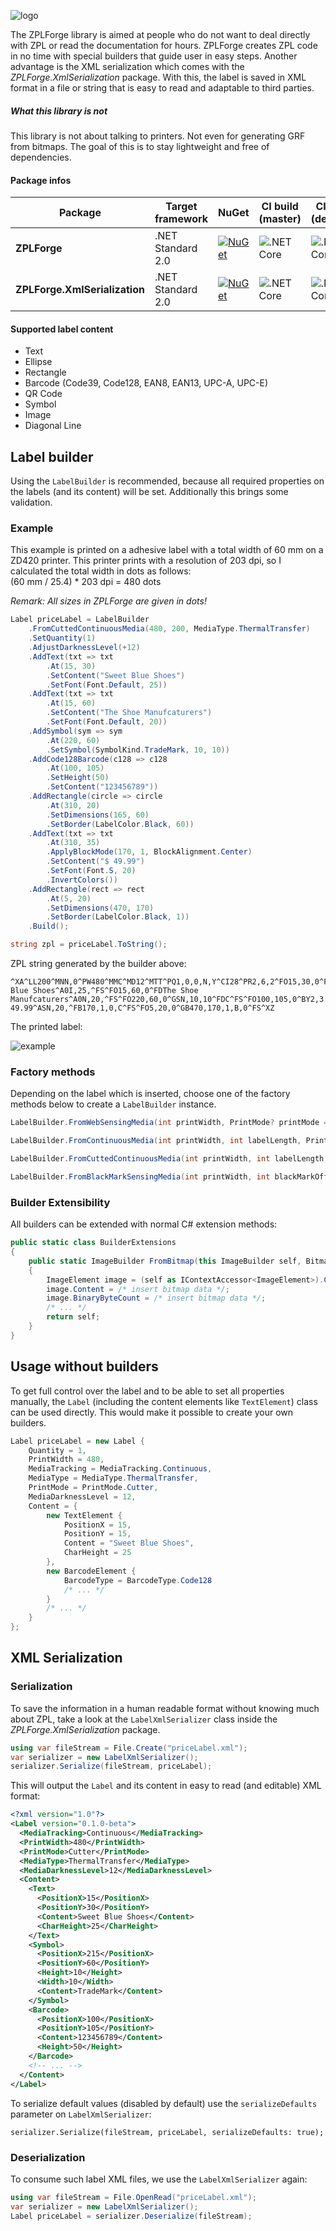 ![logo](assets/logo.jpg)

The ZPLForge library is aimed at people who do not want to deal directly with ZPL or read the
documentation for hours. ZPLForge creates ZPL code in no time with special builders that
guide user in easy steps.
Another advantage is the XML serialization which comes with the
*ZPLForge.XmlSerialization* package. With this, the label is saved in XML format
in a file or string that is easy to read and adaptable to third parties.

##### What this library is not

This library is not about talking to printers. Not even 
for generating GRF from bitmaps. The goal of this is to stay lightweight and 
free of dependencies.

#### Package infos

| Package                       | Target framework  | NuGet                                                                                                                                   | CI build (master)                                                                                    | CI build (develop)                                                                                   |
| ----------------------------- | ----------------- | --------------------------------------------------------------------------------------------------------------------------------------- | ---------------------------------------------------------------------------------------------------- | ---------------------------------------------------------------------------------------------------- |
| **ZPLForge**                  | .NET Standard 2.0 | [![NuGet](https://img.shields.io/nuget/vpre/ZPLForge.svg)](https://www.nuget.org/packages/ZPLForge/)                                    | ![.NET Core](https://github.com/chrishanzlik/ZPLForge/workflows/.NET%20Core/badge.svg?branch=master) | ![.NET Core](https://github.com/chrishanzlik/ZPLForge/workflows/.NET%20Core/badge.svg?branch=develop)|
| **ZPLForge.XmlSerialization** | .NET Standard 2.0 | [![NuGet](https://img.shields.io/nuget/vpre/ZPLForge.XmlSerialization.svg)](https://www.nuget.org/packages/ZPLForge.XmlSerialization/)  | ![.NET Core](https://github.com/chrishanzlik/ZPLForge/workflows/.NET%20Core/badge.svg?branch=master) | ![.NET Core](https://github.com/chrishanzlik/ZPLForge/workflows/.NET%20Core/badge.svg?branch=develop)|

#### Supported label content
- Text
- Ellipse
- Rectangle
- Barcode (Code39, Code128, EAN8, EAN13, UPC-A, UPC-E)
- QR Code
- Symbol
- Image
- Diagonal Line

## Label builder
Using the `LabelBuilder` is recommended, because all required properties on the labels (and its content) will be set. Additionally this brings some validation.

### Example
This example is printed on a adhesive label with a total width of 60 mm on a ZD420
printer. This printer prints with a resolution of 203 dpi, so I calculated the total width in dots as
follows:   
(60 mm / 25.4) * 203 dpi = 480 dots   

*Remark: All sizes in ZPLForge are given in dots!*

``` csharp
Label priceLabel = LabelBuilder
    .FromCuttedContinuousMedia(480, 200, MediaType.ThermalTransfer)
    .SetQuantity(1)
    .AdjustDarknessLevel(+12)
    .AddText(txt => txt
        .At(15, 30)
        .SetContent("Sweet Blue Shoes")
        .SetFont(Font.Default, 25))
    .AddText(txt => txt
        .At(15, 60)
        .SetContent("The Shoe Manufcaturers")
        .SetFont(Font.Default, 20))
    .AddSymbol(sym => sym
        .At(220, 60)
        .SetSymbol(SymbolKind.TradeMark, 10, 10))
    .AddCode128Barcode(c128 => c128
        .At(100, 105)
        .SetHeight(50)
        .SetContent("123456789"))
    .AddRectangle(circle => circle
        .At(310, 20)
        .SetDimensions(165, 60)
        .SetBorder(LabelColor.Black, 60))
    .AddText(txt => txt
        .At(310, 35)
        .ApplyBlockMode(170, 1, BlockAlignment.Center)
        .SetContent("$ 49.99")
        .SetFont(Font.S, 20)
        .InvertColors())
    .AddRectangle(rect => rect
        .At(5, 20)
        .SetDimensions(470, 170)
        .SetBorder(LabelColor.Black, 1))
    .Build();

string zpl = priceLabel.ToString();
```

ZPL string generated by the builder above:
``` zpl
^XA^LL200^MNN,0^PW480^MMC^MD12^MTT^PQ1,0,0,N,Y^CI28^PR2,6,2^FO15,30,0^FDSweet Blue Shoes^A0I,25,^FS^FO15,60,0^FDThe Shoe Manufcaturers^A0N,20,^FS^FO220,60,0^GSN,10,10^FDC^FS^FO100,105,0^BY2,3.0,10^BCN,50,Y,N,N^FD123456789^FS^FO310,20,0^GB165,60,60,B,0^FS^FO310,35,0^FR^FD$ 49.99^ASN,20,^FB170,1,0,C^FS^FO5,20,0^GB470,170,1,B,0^FS^XZ
```

The printed label:

![example](assets/example.jpg)

### Factory methods   

Depending on the label which is inserted, choose one of the factory methods below to create a `LabelBuilder` instance.

``` csharp
LabelBuilder.FromWebSensingMedia(int printWidth, PrintMode? printMode = null, MediaType? mediaType = null);

LabelBuilder.FromContinuousMedia(int printWidth, int labelLength, PrintMode? printMode = null, MediaType? mediaType = null);

LabelBuilder.FromCuttedContinuousMedia(int printWidth, int labelLength, MediaType? mediaType = null);

LabelBuilder.FromBlackMarkSensingMedia(int printWidth, int blackMarkOffset, PrintMode? printMode = null, MediaType? mediaType = null);
```   
   
### Builder Extensibility

All builders can be extended with normal C# extension methods:

``` csharp
public static class BuilderExtensions
{
    public static ImageBuilder FromBitmap(this ImageBuilder self, Bitmap bitmap)
    {
        ImageElement image = (self as IContextAccessor<ImageElement>).Context;
        image.Content = /* insert bitmap data */;
        image.BinaryByteCount = /* insert bitmap data */;
        /* ... */		
        return self;
    }
}
```

## Usage without builders

To get full control over the label and to be able to set all properties manually, the
`Label` (including the content elements like `TextElement`) class can be used directly.
This would make it possible to create your own builders.

``` csharp
Label priceLabel = new Label {
    Quantity = 1,
    PrintWidth = 480,
    MediaTracking = MediaTracking.Continuous,
    MediaType = MediaType.ThermalTransfer,
    PrintMode = PrintMode.Cutter,
    MediaDarknessLevel = 12,
    Content = {
        new TextElement {
            PositionX = 15,
            PositionY = 15,
            Content = "Sweet Blue Shoes",
            CharHeight = 25
        },
        new BarcodeElement {
            BarcodeType = BarcodeType.Code128
            /* ... */
        }
        /* ... */
    }
};
```

## XML Serialization

### Serialization

To save the information in a human readable format without knowing much about ZPL, take a
look at the `LabelXmlSerializer` class inside the *ZPLForge.XmlSerialization*
package.

``` csharp
using var fileStream = File.Create("priceLabel.xml");
var serializer = new LabelXmlSerializer();
serializer.Serialize(fileStream, priceLabel);
```

This will output the `Label` and its content in easy to read (and editable) XML format:

``` xml
<?xml version="1.0"?>
<Label version="0.1.0-beta">
  <MediaTracking>Continuous</MediaTracking>
  <PrintWidth>480</PrintWidth>
  <PrintMode>Cutter</PrintMode>
  <MediaType>ThermalTransfer</MediaType>
  <MediaDarknessLevel>12</MediaDarknessLevel>
  <Content>
    <Text>
      <PositionX>15</PositionX>
      <PositionY>30</PositionY>
      <Content>Sweet Blue Shoes</Content>
      <CharHeight>25</CharHeight>
    </Text>
    <Symbol>
      <PositionX>215</PositionX>
      <PositionY>60</PositionY>
      <Height>10</Height>
      <Width>10</Width>
      <Content>TradeMark</Content>
    </Symbol>
    <Barcode>
      <PositionX>100</PositionX>
      <PositionY>105</PositionY>
      <Content>123456789</Content>
      <Height>50</Height>
    </Barcode>
    <!-- ... -->
  </Content>
</Label>
```

To serialize default values (disabled by default) use the `serializeDefaults`
parameter on `LabelXmlSerializer`:

```
serializer.Serialize(fileStream, priceLabel, serializeDefaults: true);
```

### Deserialization

To consume such label XML files, we use the `LabelXmlSerializer` again:

``` csharp
using var fileStream = File.OpenRead("priceLabel.xml");
var serializer = new LabelXmlSerializer();
Label priceLabel = serializer.Deserialize(fileStream);
```
